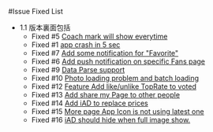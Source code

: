 #Issue Fixed List
* 1.1 版本裏面包括
  * Fixed #5 [Coach mark will show everytime](https://github.com/kkdai/iOS-APP-FBAlbums/issues/5)
  * Fixed #1 [app crash in 5 sec](https://github.com/kkdai/iOS-APP-FBAlbums/issues/1)
  * Fixed #7 [Add some notification for "Favorite"](https://github.com/kkdai/iOS-APP-FBAlbums/issues/7)
  * Fixed #6 [Add push notification on specific Fans page](https://github.com/kkdai/iOS-APP-FBAlbums/issues/6)
  * Fixed #9 [Data Parse support](https://github.com/kkdai/iOS-APP-FBAlbums/issues/9)
  * Fixed #10 [Photo loading problem and batch loading](https://github.com/kkdai/iOS-APP-FBAlbums/issues/10)
  * Fixed #12 [Feature Add like/unlike TopRate to voted](https://github.com/kkdai/iOS-APP-FBAlbums/issues/12)
  * Fixed #13 [Add share my Page to other people](https://github.com/kkdai/iOS-APP-FBAlbums/issues/13)
  * Fixed #14 [Add iAD to replace prices](https://github.com/kkdai/iOS-APP-FBAlbums/issues/14)
  * Fixed #15 [More page App Icon is not using latest one](https://github.com/kkdai/iOS-APP-FBAlbums/issues/15)
  * Fixed #16 [iAD should hide when full image show.](https://github.com/kkdai/iOS-APP-FBAlbums/issues/16)
